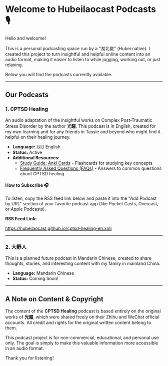 # Welcome to Hubeilaocast Podcasts 🎙️

Hello and welcome!

This is a personal podcasting space run by a "湖北佬" (Hubei native). I created this project to turn insightful and helpful online content into an audio format, making it easier to listen to while jogging, working out, or just relaxing.

Below you will find the podcasts currently available.

---

## Our Podcasts

### 1. CPTSD Healing

An audio adaptation of the insightful works on Complex Post-Traumatic Stress Disorder by the author **光瞳**. This podcast is in English, created for my own learning and for any friends in Tassie and beyond who might find it helpful on their healing journey.

* **Language:** 🇬🇧 English
* **Status:** Active
* **Additional Resources:**
  * [Study Guide: Anki Cards](https://hubeilaocast.github.io/cptsd-healing/Anki-cards.html) - Flashcards for studying key concepts
  * [Frequently Asked Questions (FAQs)](https://hubeilaocast.github.io/cptsd-healing/FAQs.html) - Answers to common questions about CPTSD healing

#### **How to Subscribe 🎧**

To listen, copy the RSS feed link below and paste it into the "Add Podcast by URL" section of your favorite podcast app (like Pocket Casts, Overcast, or Apple Podcasts).

**RSS Feed Link:**

https://hubeilaocast.github.io/cptsd-healing-en.xml


---

### 2. 大野人

This is a planned future podcast in Mandarin Chinese, created to share thoughts, stories, and interesting content with my family in mainland China.

* **Language:** Mandarin Chinese
* **Status:** Coming Soon!

---

## A Note on Content & Copyright

The content of the **CPTSD Healing** podcast is based entirely on the original works of **光瞳**, which were shared freely on their Zhihu and WeChat official accounts. All credit and rights for the original written content belong to them.

This podcast project is for non-commercial, educational, and personal use only. The goal is simply to make this valuable information more accessible in an audio format.

Thank you for listening!
